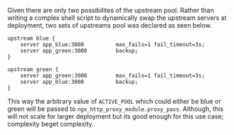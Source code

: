 Given there are only two possibilites of the upstream pool. Rather than writing a complex shell script to dynamically swap the upstream servers at deployment, two sets of upstreams pool was declared as seen below.
```
upstream blue {
    server app_blue:3000          max_fails=1 fail_timeout=3s;
    server app_green:3000         backup;
}

upstream green {
    server app_green:3000         max_fails=1 fail_timeout=3s;
    server app_blue:3000          backup;
}
```
This way the arbitrary value of `ACTIVE_POOL` which could either be blue or green will be passed to `ngx_http_proxy_module.proxy_pass`. Although, this will not scale for larger deployment but its good enough for this use case; complexity beget complexity.